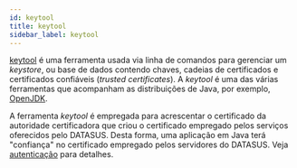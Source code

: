 ```yaml
---
id: keytool
title: keytool
sidebar_label: keytool
---
```


[keytool](https://docs.oracle.com/javase/10/tools/keytool.htm#JSWOR-GUID-5990A2E4-78E3-47B7-AE75-6D1826259549) é uma ferramenta usada via linha de comandos para gerenciar um
_keystore_, ou base de dados contendo chaves, cadeias de certificados e certificados confiáveis (_trusted certificates_). A _keytool_ é uma das
várias ferramentas que acompanham as distribuições de Java, por exemplo,
[OpenJDK](https://adoptopenjdk.net/).

A ferramenta _keytool_ é empregada para acrescentar o certificado da autoridade
certificadora que criou o certificado empregado pelos serviços oferecidos pelo
DATASUS. Desta forma, uma aplicação em Java terá "confiança" no certificado
empregado pelos servidores do DATASUS. Veja [autenticação](../autenticacao.md) para detalhes.
